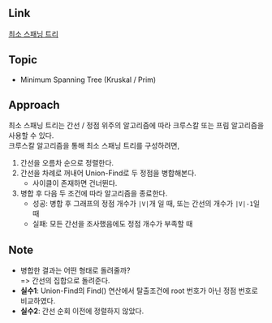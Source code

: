 ## Link
[최소 스패닝 트리](https://www.acmicpc.net/problem/1197)

## Topic
- Minimum Spanning Tree (Kruskal / Prim) 

## Approach
 최소 스패닝 트리는 간선 / 정점 위주의 알고리즘에 따라 크루스칼 또는 프림 알고리즘을 사용할 수 있다.  
 크루스칼 알고리즘을 통해 최소 스패닝 트리를 구성하려면,

 1. 간선을 오름차 순으로 정렬한다.
 2. 간선을 차례로 꺼내어 Union-Find로 두 정점을 병합해본다.
    - 사이클이 존재하면 건너뛴다.
 3. 병합 후 다음 두 조건에 따라 알고리즘을 종료한다.
    - 성공: 병합 후 그래프의 정점 개수가 `|V|`개 일 때, 또는 간선의 개수가 `|V|-1`일 때
    - 실패: 모든 간선을 조사했음에도 정점 개수가 부족할 때

## Note
- 병합한 결과는 어떤 형태로 돌려줄까?  
  => 간선의 집합으로 돌려준다.
- **실수1**: Union-Find의 Find() 연산에서 탈출조건에 root 번호가 아닌 정점 번호로 비교하였다.
- **실수2**: 간선 순회 이전에 정렬하지 않았다.